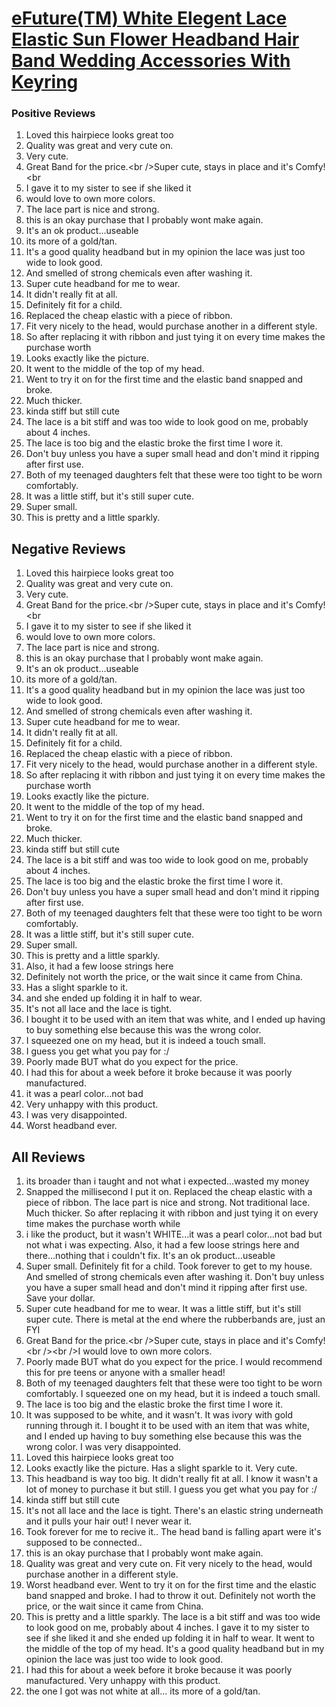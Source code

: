 # [eFuture(TM) White Elegent Lace Elastic Sun Flower Headband Hair Band Wedding Accessories With Keyring](https://products.checkmycream.com/products/eFuture(TM)-White-Elegent-Lace-Elastic-Sun-Flower-Headband-Hair-Band-Wedding-Accessories-With-Keyring.html)

### Positive Reviews

<ol>
      <li>Loved this hairpiece looks great too</li>
      <li>Quality was great and very cute on.</li>
      <li>Very cute.</li>
      <li>Great Band for the price.&lt;br /&gt;Super cute, stays in place and it&#x27;s Comfy!&lt;br</li>
      <li>I gave it to my sister to see if she liked it</li>
      <li>would love to own more colors.</li>
      <li>The lace part is nice and strong.</li>
      <li>this is an okay purchase that I probably wont make again.</li>
      <li>It&#x27;s an ok product...useable</li>
      <li>its more of a gold/tan.</li>
      <li>It&#x27;s a good quality headband but in my opinion the lace was just too wide to look good.</li>
      <li>And smelled of strong chemicals even after washing it.</li>
      <li>Super cute headband for me to wear.</li>
      <li>It didn&#x27;t really fit at all.</li>
      <li>Definitely fit for a child.</li>
      <li>Replaced the cheap elastic with a piece of ribbon.</li>
      <li>Fit very nicely to the head, would purchase another in a different style.</li>
      <li>So after replacing it with ribbon and just tying it on every time makes the purchase worth</li>
      <li>Looks exactly like the picture.</li>
      <li>It went to the middle of the top of my head.</li>
      <li>Went to try it on for the first time and the elastic band snapped and broke.</li>
      <li>Much thicker.</li>
      <li>kinda stiff but still cute</li>
      <li>The lace is a bit stiff and was too wide to look good on me, probably about 4 inches.</li>
      <li>The lace is too big and the elastic broke the first time I wore it.</li>
      <li>Don&#x27;t buy unless you have a super small head and don&#x27;t mind it ripping after first use.</li>
      <li>Both of my teenaged daughters felt that these were too tight to be worn comfortably.</li>
      <li>It was a little stiff, but it&#x27;s still super cute.</li>
      <li>Super small.</li>
      <li>This is pretty and a little sparkly.</li>
</ol>


<h2>Negative Reviews</h2>
<ol>
<li> Loved this hairpiece looks great too</li>
<li> Quality was great and very cute on.</li>
<li> Very cute.</li>
<li> Great Band for the price.&lt;br /&gt;Super cute, stays in place and it&#x27;s Comfy!&lt;br</li>
<li> I gave it to my sister to see if she liked it</li>
<li> would love to own more colors.</li>
<li> The lace part is nice and strong.</li>
<li> this is an okay purchase that I probably wont make again.</li>
<li> It&#x27;s an ok product...useable</li>
<li> its more of a gold/tan.</li>
<li> It&#x27;s a good quality headband but in my opinion the lace was just too wide to look good.</li>
<li> And smelled of strong chemicals even after washing it.</li>
<li> Super cute headband for me to wear.</li>
<li> It didn&#x27;t really fit at all.</li>
<li> Definitely fit for a child.</li>
<li> Replaced the cheap elastic with a piece of ribbon.</li>
<li> Fit very nicely to the head, would purchase another in a different style.</li>
<li> So after replacing it with ribbon and just tying it on every time makes the purchase worth</li>
<li> Looks exactly like the picture.</li>
<li> It went to the middle of the top of my head.</li>
<li> Went to try it on for the first time and the elastic band snapped and broke.</li>
<li> Much thicker.</li>
<li> kinda stiff but still cute</li>
<li> The lace is a bit stiff and was too wide to look good on me, probably about 4 inches.</li>
<li> The lace is too big and the elastic broke the first time I wore it.</li>
<li> Don&#x27;t buy unless you have a super small head and don&#x27;t mind it ripping after first use.</li>
<li> Both of my teenaged daughters felt that these were too tight to be worn comfortably.</li>
<li> It was a little stiff, but it&#x27;s still super cute.</li>
<li> Super small.</li>
<li> This is pretty and a little sparkly.</li>
<li> Also, it had a few loose strings here</li>
<li> Definitely not worth the price, or the wait since it came from China.</li>
<li> Has a slight sparkle to it.</li>
<li> and she ended up folding it in half to wear.</li>
<li> It&#x27;s not all lace and the lace is tight.</li>
<li> I bought it to be used with an item that was white, and I ended up having to buy something else because this was the wrong color.  </li>
<li> I squeezed one on my head, but it is indeed a touch small.</li>
<li> I guess you get what you pay for :/</li>
<li> Poorly made BUT what do you expect for the price.</li>
<li> I had this for about a week before it broke because it was poorly manufactured.  </li>
<li> it was a pearl color...not bad</li>
<li> Very unhappy with this product.</li>
<li> I was very disappointed.</li>
<li> Worst headband ever.</li>
</ol>

<h2>All Reviews</h2>

<ol>
    <li> its broader than i taught and not what i expected...wasted my money</li>
    <li> Snapped the millisecond I put it on. Replaced the cheap elastic with a piece of ribbon. The lace part is nice and strong. Not traditional lace. Much thicker. So after replacing it with ribbon and just tying it on every time makes the purchase worth while</li>
    <li> i like the product, but it wasn&#x27;t WHITE...it was a pearl color...not bad but not what i was expecting.  Also, it had a few loose strings here and there...nothing that i couldn&#x27;t fix.  It&#x27;s an ok product...useable</li>
    <li> Super small. Definitely fit for a child. Took forever to get to my house. And smelled of strong chemicals even after washing it. Don&#x27;t buy unless you have a super small head and don&#x27;t mind it ripping after first use. Save your dollar.</li>
    <li> Super cute headband for me to wear. It was a little stiff, but it&#x27;s still super cute. There is metal at the end where the rubberbands are, just an FYI</li>
    <li> Great Band for the price.&lt;br /&gt;Super cute, stays in place and it&#x27;s Comfy!&lt;br /&gt;&lt;br /&gt;I would love to own more colors.</li>
    <li> Poorly made BUT what do you expect for the price. I would recommend this for pre teens or anyone with a smaller head!</li>
    <li> Both of my teenaged daughters felt that these were too tight to be worn comfortably. I squeezed one on my head, but it is indeed a touch small.</li>
    <li> The lace is too big and the elastic broke the first time I wore it.</li>
    <li> It was supposed to be white, and it wasn&#x27;t.  It was ivory with gold running through it.  I bought it to be used with an item that was white, and I ended up having to buy something else because this was the wrong color.  I was very disappointed.</li>
    <li> Loved this hairpiece looks great too</li>
    <li> Looks exactly like the picture. Has a slight sparkle to it. Very cute.</li>
    <li> This headband is way too big. It didn&#x27;t really fit at all. I know it wasn&#x27;t a lot of money to purchase it but still. I guess you get what you pay for :/</li>
    <li> kinda stiff but still cute</li>
    <li> It&#x27;s not all lace and the lace is tight. There&#x27;s an elastic string underneath and it pulls your hair out! I never wear it.</li>
    <li> Took forever for me to recive it.. The head band is falling apart were it&#x27;s supposed to be connected..</li>
    <li> this is an okay purchase that I probably wont make again.</li>
    <li> Quality was great and very cute on. Fit very nicely to the head, would purchase another in a different style.</li>
    <li> Worst headband ever. Went to try it on for the first time and the elastic band snapped and broke. I had to throw it out. Definitely not worth the price, or the wait since it came from China.</li>
    <li> This is pretty and a little sparkly. The lace is a bit stiff and was too wide to look good on me, probably about 4 inches. I gave it to my sister to see if she liked it and she ended up folding it in half to wear. It went to the middle of the top of my head. It&#x27;s a good quality headband but in my opinion the lace was just too wide to look good.</li>
    <li> I had this for about a week before it broke because it was poorly manufactured.  Very unhappy with this product.</li>
    <li> the one I got was not white at all... its more of a gold/tan.</li>
</ol>




